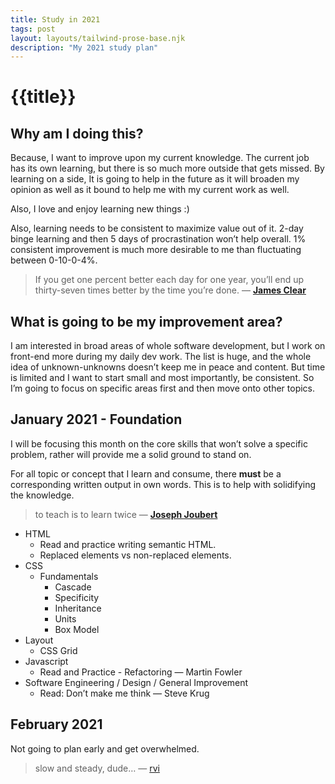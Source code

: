 ```yaml
---
title: Study in 2021
tags: post
layout: layouts/tailwind-prose-base.njk
description: "My 2021 study plan"
---
```

# {{title}}

## Why am I doing this?

Because, I want to improve upon my current knowledge. The current job has its own learning, but there is so much more outside that gets missed. By learning on a side, It is going to help in the future as it will broaden my opinion as well as it bound to help me with my current work as well.

Also, I love and enjoy learning new things :)

Also, learning needs to be consistent to maximize value out of it. 2-day binge learning and then 5 days of procrastination won’t help overall. 1% consistent improvement is much more desirable to me than fluctuating between 0-10-0-4%.

> If you get one percent better each day for one year, you’ll end up thirty-seven times better by the time you’re done. — [**James Clear**](https://jamesclear.com/continuous-improvement)

## What is going to be my improvement area?

I am interested in broad areas of whole software development, but I work on front-end more during my daily dev work. The list is huge, and the whole idea of unknown-unknowns doesn’t keep me in peace and content. But time is limited and I want to start small and most importantly, be consistent. So I’m going to focus on specific areas first and then move onto other topics.

## January 2021 - Foundation

I will be focusing this month on the core skills that won’t solve a specific problem, rather will provide me a solid ground to stand on.

For all topic or concept that I learn and consume, there **must** be a corresponding written output in own words. This is to help with solidifying the knowledge.

> to teach is to learn twice — [**Joseph Joubert**](http://www.upwardtrendblog.com/2009/05/to-teach-is-to-learn-twice.html)

- HTML
  - Read and practice writing semantic HTML.
  - Replaced elements vs non-replaced elements.
- CSS
  - Fundamentals
    - Cascade
    - Specificity
    - Inheritance
    - Units
    - Box Model
- Layout
  - CSS Grid
- Javascript
  - Read and Practice - Refactoring — Martin Fowler
- Software Engineering / Design / General Improvement
  - Read: Don’t make me think — Steve Krug

## February 2021

Not going to plan early and get overwhelmed.

> slow and steady, dude… — [rvi](/)
